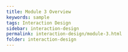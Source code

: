 ```yaml
---
title: Module 3 Overview
keywords: sample
tags: Interaction Design
sidebar: interaction-design
permalink: interaction-design/module-3.html
folder: interaction-design
---
```

